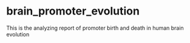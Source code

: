 # brain_promoter_evolution
This is the analyzing report of promoter birth and death in human brain evolution
